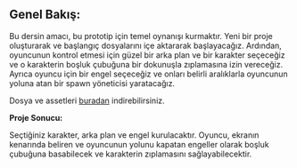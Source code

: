 ## Genel Bakış:

Bu dersin amacı, bu prototip için temel oynanışı kurmaktır. Yeni bir proje oluşturarak ve başlangıç dosyalarını içe aktararak başlayacağız. Ardından, oyuncunun kontrol etmesi için güzel bir arka plan ve bir karakter seçeceğiz ve o karakterin boşluk çubuğuna bir dokunuşla zıplamasına izin vereceğiz. Ayrıca oyuncu için bir engel seçeceğiz ve onları belirli aralıklarla oyuncunun yoluna atan bir spawn yöneticisi yaratacağız.

Dosya ve assetleri [buradan](https://drive.google.com/file/d/1HJEDAb9Qf_JfgI_szsgXXfDDxXNqydA7/view?usp=sharing) indirebilirsiniz.

**Proje Sonucu:**

Seçtiğiniz karakter, arka plan ve engel kurulacaktır. Oyuncu, ekranın kenarında beliren ve oyuncunun yolunu kapatan engeller olarak boşluk çubuğuna basabilecek ve karakterin zıplamasını sağlayabilecektir.
